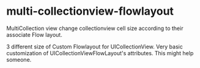 # multi-collectionview-flowlayout
MultiCollection view change collectionview cell size according to their associate Flow layout. 

3 different size of Custom Flowlayout for UICollectionView.
Very basic customization of UICollectionViewFlowLayout's attributes. This might help someone.

